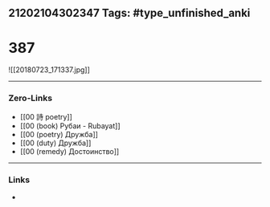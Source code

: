 21202104302347
Tags: #type_unfinished_anki 
---
# 387

![[20180723_171337.jpg]]

---
### Zero-Links
- [[00 詩 poetry]]
- [[00 (book) Рубаи - Rubayat]]
- [[00 (poetry) Дружба]]
- [[00 (duty) Дружба]]
- [[00 (remedy) Достоинство]]
---
### Links
-